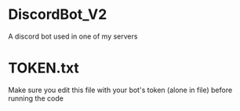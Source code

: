 # DiscordBot_V2
A discord bot used in one of my servers
# TOKEN.txt
Make sure you edit this file with your bot's token (alone in file) before running the code
